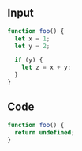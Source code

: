 
## Input

```javascript
function foo() {
  let x = 1;
  let y = 2;

  if (y) {
    let z = x + y;
  }
}

```

## Code

```javascript
function foo() {
  return undefined;
}

```
      